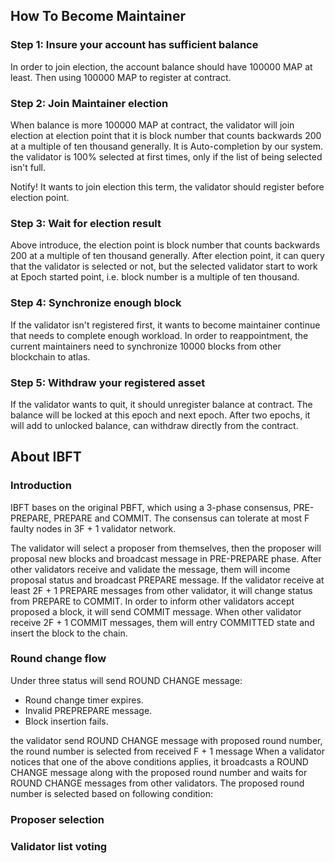 ## How To Become Maintainer

### Step 1: Insure your account has sufficient balance

In order to join election, the account balance should have 100000 MAP at least. Then using 100000 MAP to register at contract.

### Step 2: Join Maintainer election 

When balance is more 100000 MAP at contract, the validator will join election at election point that it is block number that counts backwards 200 at a multiple of ten thousand generally.
It is Auto-completion by our system. the validator is 100% selected at first times, only if the list of being selected isn't full.   

Notify! It wants to join election this term, the validator should register before election point.

### Step 3: Wait for election result

Above introduce, the election point is block number that counts backwards 200 at a multiple of ten thousand generally.
After election point, it can query that the validator is selected or not, but the selected validator start to work at Epoch started point, i.e. block number is a multiple of ten thousand.

### Step 4: Synchronize enough block

If the validator isn't registered first, it wants to become maintainer continue that needs to complete enough workload.
In order to reappointment, the current maintainers need to synchronize 10000 blocks from other blockchain to atlas.

### Step 5: Withdraw your registered asset

If the validator wants to quit, it should unregister balance at contract. The balance will be locked at this epoch and next epoch.
After two epochs, it will add to unlocked balance, can withdraw directly from the contract.    

## About IBFT

### Introduction

IBFT bases on the original PBFT, which using a 3-phase consensus, PRE-PREPARE, PREPARE and COMMIT. The consensus can tolerate at most F faulty nodes  in 3F + 1 validator network.

The validator will select a proposer from themselves, then the proposer will proposal new blocks and broadcast message in PRE-PREPARE phase.
After other validators receive and validate the message, them will income proposal status and broadcast PREPARE message.
If the validator receive at least 2F + 1 PREPARE messages from other validator, it will change status from  PREPARE to COMMIT.
In order to inform other validators accept proposed a block, it will send COMMIT message.
When other validator receive 2F + 1 COMMIT messages, them will entry COMMITTED state and insert the block to the chain. 


### Round change flow

Under three status will send ROUND CHANGE message:

- Round change timer expires.
- Invalid PREPREPARE message.
- Block insertion fails. 
  
the validator send ROUND CHANGE message with proposed round number, the round number is selected from received F + 1 message 
When a validator notices that one of the above conditions applies, it broadcasts a ROUND CHANGE message along with the proposed round number and waits for ROUND CHANGE messages from other validators.
The proposed round number is selected based on following condition:

### Proposer selection

### Validator list voting